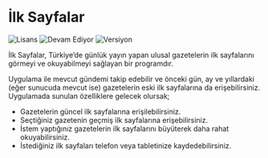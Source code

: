 # İlk Sayfalar

<img src="https://img.shields.io/badge/Lisans-GPL-blue.svg?style=flat" alt="Lisans" /> <img src="https://img.shields.io/badge/Durum-Devam Ediyor-yellow.svg?style=flat" alt="Devam Ediyor" /> <img src="https://img.shields.io/badge/Versiyon-1.1.1-green.svg?style=flat" alt="Versiyon" />

İlk Sayfalar, Türkiye’de günlük yayın yapan ulusal gazetelerin ilk sayfalarını görmeyi ve okuyabilmeyi sağlayan bir programdır.

Uygulama ile mevcut gündemi takip edebilir ve önceki gün, ay ve yıllardaki (eğer sunucuda mevcut ise) gazetelerin eski ilk sayfalarına da erişebilirsiniz. Uygulamada sunulan özelliklere gelecek olursak;

 * Gazetelerin güncel ilk sayfalarına erişilebilirsiniz.
 * Seçtiğiniz gazetenin geçmiş ilk sayfalarına erişebilirsiniz.
 * İstem yaptığınız gazetelerin ilk sayfalarını büyüterek daha rahat okuyabilirsiniz.
 * İstediğiniz ilk sayfaları telefon veya tabletinize kaydedebilirsiniz.

